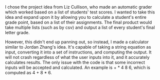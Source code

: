 I chose the project idea from Liz Cullison, who made an automatic grader which worked based on a list of students' test scores. 
I wanted to take this idea and expand upon it by allowing you to calculate a student's entire grade point, based on a list of their assignments.
The final product would take multiple lists (such as by csv) and output a list of every student's final letter grade.

However, this didn't end up panning out, so instead, I made a calculator similar to Jordan Zhang's idea. It's capable of taking a string equation as input, converting it into a set of instructions, and computing the output. It will not crash regardless of what the user inputs into it, and it accurately calculates results.
The only issue with the code is that some incorrect inputs will be accepted and calculated. An example is + * 4 8 6, which is computed as 4 + 8 * 6. 
